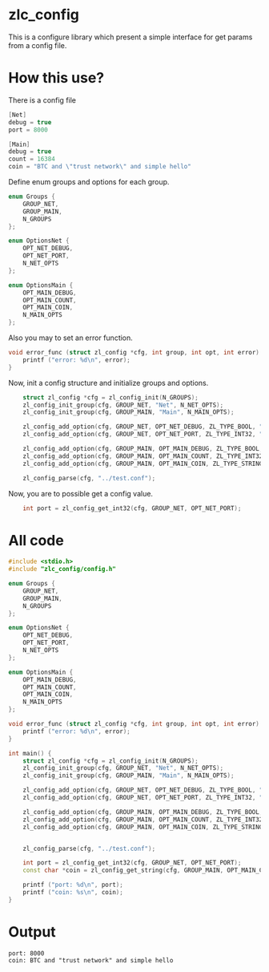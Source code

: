 # zlc_config

This is a configure library which present a simple interface for get params from a config file.

# How this use?

There is a config file
```c++
[Net]
debug = true
port = 8000

[Main]
debug = true
count = 16384
coin = "BTC and \"trust network\" and simple hello"
```

Define enum groups and options for each group.
```C++
enum Groups {
    GROUP_NET,
    GROUP_MAIN,
    N_GROUPS
};

enum OptionsNet {
    OPT_NET_DEBUG,
    OPT_NET_PORT,
    N_NET_OPTS
};

enum OptionsMain {
    OPT_MAIN_DEBUG,
    OPT_MAIN_COUNT,
    OPT_MAIN_COIN,
    N_MAIN_OPTS
};
```
Also you may to set an error function.
```C++
void error_func (struct zl_config *cfg, int group, int opt, int error) {
    printf ("error: %d\n", error);
}
```
Now, init a config structure and initialize groups and options.
```C++
    struct zl_config *cfg = zl_config_init(N_GROUPS);
    zl_config_init_group(cfg, GROUP_NET, "Net", N_NET_OPTS);
    zl_config_init_group(cfg, GROUP_MAIN, "Main", N_MAIN_OPTS);

    zl_config_add_option(cfg, GROUP_NET, OPT_NET_DEBUG, ZL_TYPE_BOOL, "debug");
    zl_config_add_option(cfg, GROUP_NET, OPT_NET_PORT, ZL_TYPE_INT32, "port");

    zl_config_add_option(cfg, GROUP_MAIN, OPT_MAIN_DEBUG, ZL_TYPE_BOOL, "debug");
    zl_config_add_option(cfg, GROUP_MAIN, OPT_MAIN_COUNT, ZL_TYPE_INT32, "count");
    zl_config_add_option(cfg, GROUP_MAIN, OPT_MAIN_COIN, ZL_TYPE_STRING, "coin");

    zl_config_parse(cfg, "../test.conf");
```
Now, you are to possible get a config value.
```c++
    int port = zl_config_get_int32(cfg, GROUP_NET, OPT_NET_PORT);
```

# All code
```c++
#include <stdio.h>
#include "zlc_config/config.h"

enum Groups {
    GROUP_NET,
    GROUP_MAIN,
    N_GROUPS
};

enum OptionsNet {
    OPT_NET_DEBUG,
    OPT_NET_PORT,
    N_NET_OPTS
};

enum OptionsMain {
    OPT_MAIN_DEBUG,
    OPT_MAIN_COUNT,
    OPT_MAIN_COIN,
    N_MAIN_OPTS
};

void error_func (struct zl_config *cfg, int group, int opt, int error) {
    printf ("error: %d\n", error);
}

int main() {
    struct zl_config *cfg = zl_config_init(N_GROUPS);
    zl_config_init_group(cfg, GROUP_NET, "Net", N_NET_OPTS);
    zl_config_init_group(cfg, GROUP_MAIN, "Main", N_MAIN_OPTS);

    zl_config_add_option(cfg, GROUP_NET, OPT_NET_DEBUG, ZL_TYPE_BOOL, "debug");
    zl_config_add_option(cfg, GROUP_NET, OPT_NET_PORT, ZL_TYPE_INT32, "port");

    zl_config_add_option(cfg, GROUP_MAIN, OPT_MAIN_DEBUG, ZL_TYPE_BOOL, "debug");
    zl_config_add_option(cfg, GROUP_MAIN, OPT_MAIN_COUNT, ZL_TYPE_INT32, "count");
    zl_config_add_option(cfg, GROUP_MAIN, OPT_MAIN_COIN, ZL_TYPE_STRING, "coin");


    zl_config_parse(cfg, "../test.conf");

    int port = zl_config_get_int32(cfg, GROUP_NET, OPT_NET_PORT);
    const char *coin = zl_config_get_string(cfg, GROUP_MAIN, OPT_MAIN_COIN);

    printf ("port: %d\n", port);
    printf ("coin: %s\n", coin);
}
```

# Output
```commandline
port: 8000
coin: BTC and "trust network" and simple hello
```
